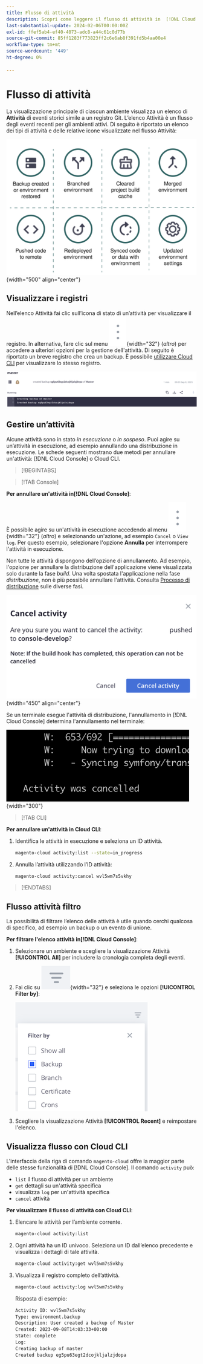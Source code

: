 ```yaml
---
title: Flusso di attività
description: Scopri come leggere il flusso di attività in  [!DNL Cloud Console]  o Cloud CLI per l’infrastruttura Adobe Commerce on Cloud.
last-substantial-update: 2024-02-06T00:00:00Z
exl-id: ffef5ab4-ef40-4073-adc8-a44c61c0d77b
source-git-commit: 85ff1283f773823ff2c6e6ab8f391fd5b4aa00e4
workflow-type: tm+mt
source-wordcount: '449'
ht-degree: 0%

---
```


# Flusso di attività

La visualizzazione principale di ciascun ambiente visualizza un elenco di **Attività** di eventi storici simile a un registro Git. L’elenco Attività è un flusso degli eventi recenti per gli ambienti attivi. Di seguito è riportato un elenco dei tipi di attività e delle relative icone visualizzate nel flusso Attività:

![Tipi di attività](../../assets/activity-types.svg){width="500" align="center"}

## Visualizzare i registri

Nell’elenco Attività fai clic sull’icona di stato di un’attività per visualizzare il registro. In alternativa, fare clic sul menu ![Altro](../../assets/icon-more.png){width="32"} (_altro_) per accedere a ulteriori opzioni per la gestione dell&#39;attività. Di seguito è riportato un breve registro che crea un backup. È possibile [utilizzare Cloud CLI](#activity-stream-with-cloud-cli) per visualizzare lo stesso registro.

![Visualizzazione registro](../../assets/log-view.png)

## Gestire un’attività

Alcune attività sono in stato _in esecuzione_ o _in sospeso_. Puoi agire su un’attività in esecuzione, ad esempio annullando una distribuzione in esecuzione. Le schede seguenti mostrano due metodi per annullare un&#39;attività: [!DNL Cloud Console] o Cloud CLI.

>[!BEGINTABS]

>[!TAB Console]

**Per annullare un&#39;attività in[!DNL Cloud Console]**:

È possibile agire su un&#39;attività in esecuzione accedendo al menu ![Altro](../../assets/icon-more.png){width="32"} (_altro_) e selezionando un&#39;azione, ad esempio `Cancel` o `View log`. Per questo esempio, selezionare l&#39;opzione **Annulla** per interrompere l&#39;attività in esecuzione.

Non tutte le attività dispongono dell’opzione di annullamento. Ad esempio, l&#39;opzione per annullare la distribuzione dell&#39;applicazione viene visualizzata solo durante la fase _build_. Una volta spostata l&#39;applicazione nella fase _distribuzione_, non è più possibile annullare l&#39;attività. Consulta [Processo di distribuzione](../deploy/process.md) sulle diverse fasi.

![Annulla attività](../../assets/activity-icons/cancel-activity.png){width="450" align="center"}

Se un terminale esegue l&#39;attività di distribuzione, l&#39;annullamento in [!DNL Cloud Console] determina l&#39;annullamento nel terminale:

![Attività annullata nel terminale](../../assets/activity-icons/activity-cancelled.png){width="300"}

>[!TAB CLI]

**Per annullare un&#39;attività in Cloud CLI**:

1. Identifica le attività in esecuzione e seleziona un ID attività.

   ```bash
   magento-cloud activity:list --state=in_progress
   ```

1. Annulla l’attività utilizzando l’ID attività:

   ```bash
   magento-cloud activity:cancel wvl5wm7s5vkhy
   ```

>[!ENDTABS]

## Flusso attività filtro

La possibilità di filtrare l’elenco delle attività è utile quando cerchi qualcosa di specifico, ad esempio un backup o un evento di unione.

**Per filtrare l&#39;elenco attività in[!DNL Cloud Console]**:

1. Selezionare un ambiente e scegliere la visualizzazione Attività **[!UICONTROL All]** per includere la cronologia completa degli eventi.

1. Fai clic su ![Filtra per](../../assets/icon-filterby.png){width="32"} e seleziona le opzioni **[!UICONTROL Filter by]**:

   ![Filtra attività](../../assets/activity-filter.png)

1. Scegliere la visualizzazione Attività **[!UICONTROL Recent]** e reimpostare l&#39;elenco.

## Visualizza flusso con Cloud CLI

L&#39;interfaccia della riga di comando `magento-cloud` offre la maggior parte delle stesse funzionalità di [!DNL Cloud Console]. Il comando `activity` può:

- `list` il flusso di attività per un ambiente
- `get` dettagli su un&#39;attività specifica
- visualizza `log` per un&#39;attività specifica
- `cancel` attività

**Per visualizzare il flusso di attività con Cloud CLI**:

1. Elencare le attività per l’ambiente corrente.

   ```bash
   magento-cloud activity:list
   ```

1. Ogni attività ha un ID univoco. Seleziona un ID dall’elenco precedente e visualizza i dettagli di tale attività.

   ```bash
   magento-cloud activity:get wvl5wm7s5vkhy
   ```

1. Visualizza il registro completo dell’attività.

   ```bash
   magento-cloud activity:log wvl5wm7s5vkhy
   ```

   Risposta di esempio:

   ```bash
   Activity ID: wvl5wm7s5vkhy
   Type: environment.backup
   Description: User created a backup of Master
   Created: 2023-09-08T14:03:33+00:00
   State: complete
   Log:
   Creating backup of master
   Created backup eg5pu63egt2dcojkljalzjdopa
   ```
